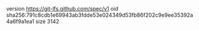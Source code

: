 version https://git-lfs.github.com/spec/v1
oid sha256:791c8cdb1e69943ab3fdde53e024349d53fb86f202c9e9ee35392a4a6f9a1ea1
size 3142
